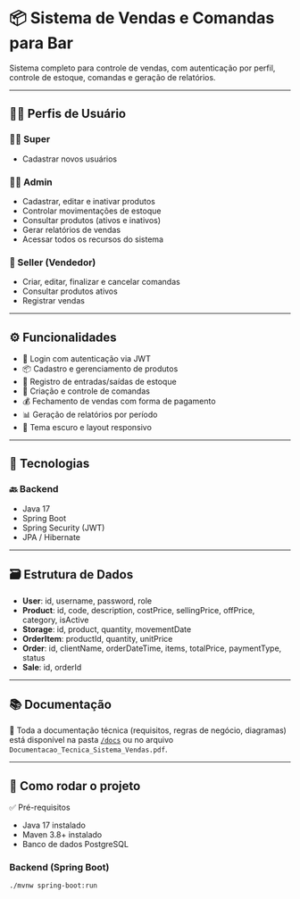 # 📦 Sistema de Vendas e Comandas para Bar

Sistema completo para controle de vendas, com autenticação por perfil, controle de estoque, comandas e geração de relatórios.

---

## 🧑‍💼 Perfis de Usuário

### 👨‍💼 Super

- Cadastrar novos usuários

### 👨‍💼 Admin
- Cadastrar, editar e inativar produtos
- Controlar movimentações de estoque
- Consultar produtos (ativos e inativos)
- Gerar relatórios de vendas
- Acessar todos os recursos do sistema

### 🧾 Seller (Vendedor)
- Criar, editar, finalizar e cancelar comandas
- Consultar produtos ativos
- Registrar vendas

---

## ⚙️ Funcionalidades

- 🔐 Login com autenticação via JWT
- 📦 Cadastro e gerenciamento de produtos
- 🧮 Registro de entradas/saídas de estoque
- 🛒 Criação e controle de comandas
- 💰 Fechamento de vendas com forma de pagamento
- 📊 Geração de relatórios por período
- 🎨 Tema escuro e layout responsivo

---

## 🧠 Tecnologias

### 🔙 Backend
- Java 17
- Spring Boot
- Spring Security (JWT)
- JPA / Hibernate

<!-- ### 🔜 Frontend
- React + TypeScript
- Bootstrap 5
-->
---

## 🗃️ Estrutura de Dados

- **User**: id, username, password, role
- **Product**: id, code, description, costPrice, sellingPrice, offPrice, category, isActive
- **Storage**: id, product, quantity, movementDate
- **OrderItem**: productId, quantity, unitPrice
- **Order**: id, clientName, orderDateTime, items, totalPrice, paymentType, status
- **Sale**: id, orderId

---

## 📚 Documentação

📄 Toda a documentação técnica (requisitos, regras de negócio, diagramas) está disponível na pasta [`/docs`](./docs) ou no arquivo `Documentacao_Tecnica_Sistema_Vendas.pdf`.

---

## 🚀 Como rodar o projeto

✅ Pré-requisitos

- Java 17 instalado
- Maven 3.8+ instalado
- Banco de dados PostgreSQL 

### Backend (Spring Boot)
```bash
./mvnw spring-boot:run

